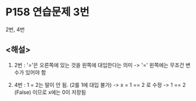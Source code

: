 # P158 연습문제 3번

2번, 4번

## <해설>
1. 2번 : '='은 오른쪽에 있는 것을 왼쪽에 대입한다는 의미
-> '=' 왼쪽에는 무조건 변수가 있어야 함

2. 4번 : 1 = 2는 말이 안 됨. (2를 1에 대입 불가)
-> x = 1 == 2 로 수정 
-> 1 == 2 (False) 이므로 x에는 0이 저장됨